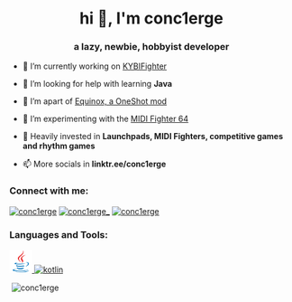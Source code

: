 <h1 align="center">hi 👋, I'm conc1erge</h1>
<h3 align="center">a lazy, newbie, hobbyist developer</h3>

- 🔭 I’m currently working on [KYBIFighter](https://github.com/conc1erge/KYBIFighter)

- 🌱 I’m looking for help with learning **Java**

- 👯 I’m apart of [Equinox, a OneShot mod](https://github.com/tehawesomestkit/equinox)

- 🤝 I’m experimenting with the [MIDI Fighter 64](https://github.com/wunnation/MIDI-Fighter-64)

- 💬 Heavily invested in **Launchpads, MIDI Fighters, competitive games and rhythm games**

- 📫 More socials in **linktr.ee/conc1erge**

<h3 align="left">Connect with me:</h3>
<p align="left">
<a href="https://twitter.com/conc1erge" target="blank"><img align="center" src="https://raw.githubusercontent.com/rahuldkjain/github-profile-readme-generator/master/src/images/icons/Social/twitter.svg" alt="conc1erge" height="30" width="40" /></a>
<a href="https://instagram.com/conc1erge_" target="blank"><img align="center" src="https://raw.githubusercontent.com/rahuldkjain/github-profile-readme-generator/master/src/images/icons/Social/instagram.svg" alt="conc1erge_" height="30" width="40" /></a>
<a href="https://www.youtube.com/c/conc1erge" target="blank"><img align="center" src="https://raw.githubusercontent.com/rahuldkjain/github-profile-readme-generator/master/src/images/icons/Social/youtube.svg" alt="conc1erge" height="30" width="40" /></a>
</p>

<h3 align="left">Languages and Tools:</h3>
<p align="left"> <a href="https://www.java.com" target="_blank" rel="noreferrer"> <img src="https://raw.githubusercontent.com/devicons/devicon/master/icons/java/java-original.svg" alt="java" width="40" height="40"/> </a> <a href="https://kotlinlang.org" target="_blank" rel="noreferrer"> <img src="https://www.vectorlogo.zone/logos/kotlinlang/kotlinlang-icon.svg" alt="kotlin" width="40" height="40"/> </a> </p>

<p>&nbsp;<img align="center" src="https://github-readme-stats.vercel.app/api?username=conc1erge&show_icons=true&locale=en" alt="conc1erge" /></p>
